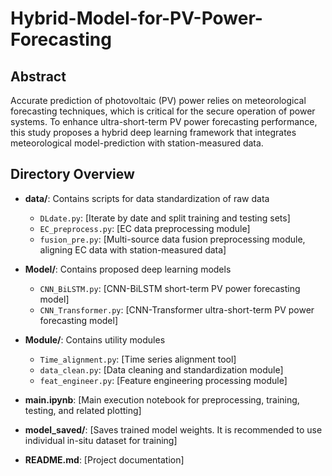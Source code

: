 # Hybrid-Model-for-PV-Power-Forecasting

## Abstract
Accurate prediction of photovoltaic (PV) power relies on meteorological forecasting techniques, which is critical for the secure operation of power systems. To enhance ultra-short-term PV power forecasting performance, this study proposes a hybrid deep learning framework that integrates meteorological model-prediction with station-measured data.

## Directory Overview
- **data/**: Contains scripts for data standardization of raw data
  - `DLdate.py`: [Iterate by date and split training and testing sets]
  - `EC_preprocess.py`: [EC data preprocessing module] 
  - `fusion_pre.py`: [Multi-source data fusion preprocessing module, aligning EC data with station-measured data]

- **Model/**: Contains proposed deep learning models
  - `CNN_BiLSTM.py`: [CNN-BiLSTM short-term PV power forecasting model]
  - `CNN_Transformer.py`: [CNN-Transformer ultra-short-term PV power forecasting model]

- **Module/**: Contains utility modules
  - `Time_alignment.py`: [Time series alignment tool]
  - `data_clean.py`: [Data cleaning and standardization module]
  - `feat_engineer.py`: [Feature engineering processing module]

- **main.ipynb**: [Main execution notebook for preprocessing, training, testing, and related plotting]
- **model_saved/**: [Saves trained model weights. It is recommended to use individual in-situ dataset for training] 
- **README.md**: [Project documentation]


